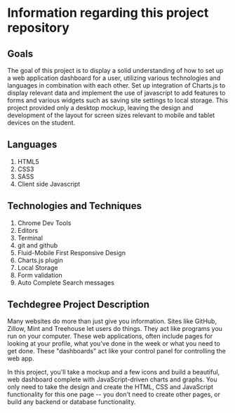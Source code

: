 # Information regarding this project repository

## Goals
  The goal of this project is to display a solid understanding of how to set up a web application dashboard for a user, utilizing various technologies and languages in combination with each other. Set up integration of Charts.js to display relevant data and implement the use of javascript to add features to forms and various widgets such as saving site settings to local storage. This project provided only a desktop mockup, leaving the design and development of the layout for screen sizes relevant to mobile and tablet devices on the student.

## Languages
  1. HTML5
  2. CSS3
  3. SASS
  4. Client side Javascript   

## Technologies and Techniques
  1. Chrome Dev Tools
  2. Editors
  3. Terminal
  4. git and github
  5. Fluid-Mobile First Responsive Design
  6. Charts.js plugin
  7. Local Storage
  8. Form validation
  9. Auto Complete Search messages

## Techdegree Project Description
  Many websites do more than just give you information. Sites like GitHub, Zillow, Mint and Treehouse let users do things. They act like programs you run on your computer. These web applications, often include pages for looking at your profile, what you've done in the week or what you need to get done. These "dashboards" act like your control panel for controlling the web app.

  In this project, you'll take a mockup and a few icons and build a beautiful, web dashboard complete with JavaScript-driven charts and graphs. You only need to take the design and create the HTML, CSS and JavaScript functionality for this one page -- you don't need to create other pages, or build any backend or database functionality.

